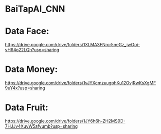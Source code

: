 # BaiTapAI_CNN
# Data Face: 
https://drive.google.com/drive/folders/1XLMA3FNror5neGz_jwOoi-vH64o22LQh?usp=sharing
# Data Money:
https://drive.google.com/drive/folders/1vJYXcmzuugphKu12OvjRwKsXgMF9uY4x?usp=sharing
# Data Fruit:
https://drive.google.com/drive/folders/1JY6h6h-ZH2MS9D-7HJJv4XuvW5afvumb?usp=sharing
